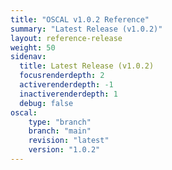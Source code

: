 ```yaml
---
title: "OSCAL v1.0.2 Reference"
summary: "Latest Release (v1.0.2)"
layout: reference-release
weight: 50
sidenav:
  title: Latest Release (v1.0.2)
  focusrenderdepth: 2
  activerenderdepth: -1
  inactiverenderdepth: 1
  debug: false
oscal:
    type: "branch"
    branch: "main"
    revision: "latest"
    version: "1.0.2"
---
```

